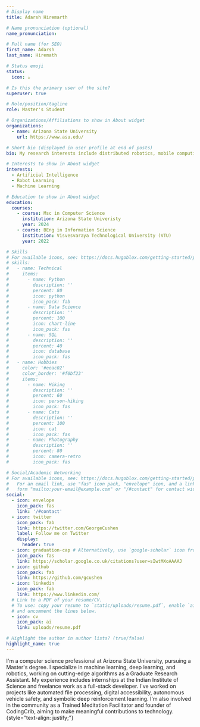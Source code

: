 ```yaml
---
# Display name
title: Adarsh Hiremarth

# Name pronunciation (optional)
name_pronunciation: 

# Full name (for SEO)
first_name: Adarsh
last_name: Hiremath

# Status emoji
status:
  icon: ☕️

# Is this the primary user of the site?
superuser: true

# Role/position/tagline
role: Master's Student

# Organizations/Affiliations to show in About widget
organizations:
  - name: Arizona State University
    url: https://www.asu.edu/

# Short bio (displayed in user profile at end of posts)
bio: My research interests include distributed robotics, mobile computing and programmable matter.

# Interests to show in About widget
interests:
  - Artificial Intelligence
  - Robot Learning
  - Machine Learning

# Education to show in About widget
education:
  courses:
    - course: Msc in Computer Science
      institution: Arizona State Univeristy
      year: 2024
    - course: BEng in Information Science
      institution: Visvesvaraya Technological University (VTU)
      year: 2022

# Skills
# For available icons, see: https://docs.hugoblox.com/getting-started/page-builder/#icons
# skills:
#   - name: Technical
#     items:
#       - name: Python
#         description: ''
#         percent: 80
#         icon: python
#         icon_pack: fab
#       - name: Data Science
#         description: ''
#         percent: 100
#         icon: chart-line
#         icon_pack: fas
#       - name: SQL
#         description: ''
#         percent: 40
#         icon: database
#         icon_pack: fas
#   - name: Hobbies
#     color: '#eeac02'
#     color_border: '#f0bf23'
#     items:
#       - name: Hiking
#         description: ''
#         percent: 60
#         icon: person-hiking
#         icon_pack: fas
#       - name: Cats
#         description: ''
#         percent: 100
#         icon: cat
#         icon_pack: fas
#       - name: Photography
#         description: ''
#         percent: 80
#         icon: camera-retro
#         icon_pack: fas

# Social/Academic Networking
# For available icons, see: https://docs.hugoblox.com/getting-started/page-builder/#icons
#   For an email link, use "fas" icon pack, "envelope" icon, and a link in the
#   form "mailto:your-email@example.com" or "/#contact" for contact widget.
social:
  - icon: envelope
    icon_pack: fas
    link: '/#contact'
  - icon: twitter
    icon_pack: fab
    link: https://twitter.com/GeorgeCushen
    label: Follow me on Twitter
    display:
      header: true
  - icon: graduation-cap # Alternatively, use `google-scholar` icon from `ai` icon pack
    icon_pack: fas
    link: https://scholar.google.co.uk/citations?user=sIwtMXoAAAAJ
  - icon: github
    icon_pack: fab
    link: https://github.com/gcushen
  - icon: linkedin
    icon_pack: fab
    link: https://www.linkedin.com/
  # Link to a PDF of your resume/CV.
  # To use: copy your resume to `static/uploads/resume.pdf`, enable `ai` icons in `params.yaml`,
  # and uncomment the lines below.
  - icon: cv
    icon_pack: ai
    link: uploads/resume.pdf

# Highlight the author in author lists? (true/false)
highlight_name: true
---
```



I'm a computer science professional at Arizona State University, pursuing a Master's degree. I specialize in machine learning, deep learning, and robotics, working on cutting-edge algorithms as a Graduate Research Assistant. My experience includes internships at the Indian Institute of Science and freelance work as a full-stack developer. I've worked on projects like automated file processing, digital accessibility, autonomous vehicle safety, and symbolic deep reinforcement learning. I'm also involved in the community as a Trained Meditation Facilitator and founder of CodingCrib, aiming to make meaningful contributions to technology.
{style="text-align: justify;"}
